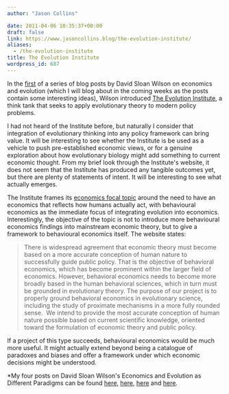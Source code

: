 ```yaml
---
author: "Jason Collins"

date: 2011-04-06 10:35:37+00:00
draft: false
link: https://www.jasoncollins.blog/the-evolution-institute/
aliases:
  - /the-evolution-institute
title: The Evolution Institute
wordpress_id: 687
---
```


In the [first](http://scienceblogs.com/evolution/2009/12/07/economics-and-evolution-as-dif/) of a series of blog posts by David Sloan Wilson on economics and evolution (which I will blog about in the coming weeks as the posts contain some interesting ideas), Wilson introduced [The Evolution Institute](http://evolution-institute.org/), a think tank that seeks to apply evolutionary theory to modern policy problems.

I had not heard of the Institute before, but naturally I consider that integration of evolutionary thinking into any policy framework can bring value. It will be interesting to see whether the Institute is be used as a vehicle to push pre-established economic views, or for a genuine exploration about how evolutionary biology might add something to current economic thought. From my brief look through the Institute's website, it does not seem that the Institute has produced any tangible outcomes yet, but there are plenty of statements of intent. It will be interesting to see what actually emerges.

The Institute frames its [economics focal topic](http://evolution-institute.org/node/6) around the need to have an economics that reflects how humans actually act, with behavioural economics as the immediate focus of integrating evolution into economics. Interestingly, the objective of the topic is not to introduce more behavioural economics findings into mainstream economic theory, but to give a framework to behavioural economics itself. The website states:


<blockquote>There is widespread agreement that economic theory must become based on a more accurate conception of human nature to successfully guide public policy. That is the objective of behavioral economics, which has become prominent within the larger field of economics. However, behavioral economics needs to become more broadly based in the human behavioral sciences, which in turn must be grounded in evolutionary theory. The purpose of our project is to properly ground behavioral economics in evolutionary science, including the study of proximate mechanisms in a more fully rounded sense.  We intend to provide the most accurate conception of human nature possible based on current scientific knowledge, oriented toward the formulation of economic theory and public policy.</blockquote>


If a project of this type succeeds, behavioural economics would be much more useful. It might actually extend beyond being a catalogue of paradoxes and biases and offer a framework under which economic decisions might be understood.

*My four posts on David Sloan Wilson's Economics and Evolution as Different Paradigms can be found [here](https://www.jasoncollins.blog/the-evolution-institute/), [here](https://www.jasoncollins.blog/wilson-on-economics-and-evolution/), [here](https://www.jasoncollins.blog/evolution-and-the-invisible-hand/) and [here](https://www.jasoncollins.blog/what-can-evolutionary-biology-offer-economics/).
